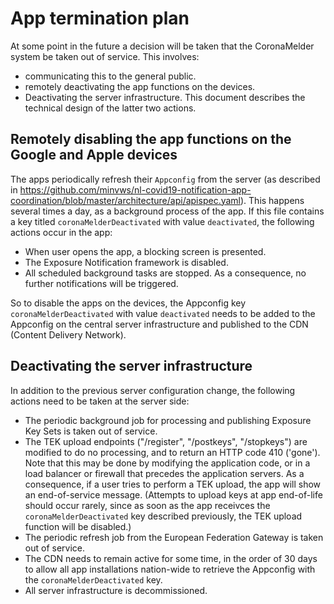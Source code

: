 # App termination plan

At some point in the future a decision will be taken that the CoronaMelder system be taken out of service. This involves:
- communicating this to the general public.
- remotely deactivating the app functions on the devices.
- Deactivating the server infrastructure.
This document describes the technical design of the latter two actions.

## Remotely disabling the app functions on the Google and Apple devices
The apps periodically refresh their `Appconfig` from the server (as described in https://github.com/minvws/nl-covid19-notification-app-coordination/blob/master/architecture/api/apispec.yaml). This happens several times a day, as a background process of the app.
If this file contains a key titled `coronaMelderDeactivated` with value `deactivated`, the following actions occur in the app:
- When user opens the app, a blocking screen is presented.
- The Exposure Notification framework is disabled.
- All scheduled background tasks are stopped. As a consequence, no further notifications will be triggered.

So to disable the apps on the devices, the Appconfig key `coronaMelderDeactivated` with value `deactivated` needs to be added to the Appconfig on the central server infrastructure and published to the CDN (Content Delivery Network). 

## Deactivating the server infrastructure
In addition to the previous server configuration change, the following actions need to be taken at the server side:
- The periodic background job for processing and publishing Exposure Key Sets is taken out of service.
- The TEK upload endpoints ("/register", "/postkeys", "/stopkeys") are modified to do no processing, and to return an HTTP code 410 ('gone'). Note that this may be done by modifying the application code, or in a load balancer or firewall that precedes the application servers.
As a consequence, if a user tries to perform a TEK upload, the app will show an end-of-service message. 
(Attempts to upload keys at app end-of-life should occur rarely, since as soon as the app receivces the `coronaMelderDeactivated` key described previously, the TEK upload function will be disabled.)
- The periodic refresh job from the European Federation Gateway is taken out of service.
- The CDN needs to remain active for some time, in the order of 30 days to allow all app installations nation-wide to retrieve the Appconfig with the `coronaMelderDeactivated` key.
- All server infrastructure is decommissioned.
